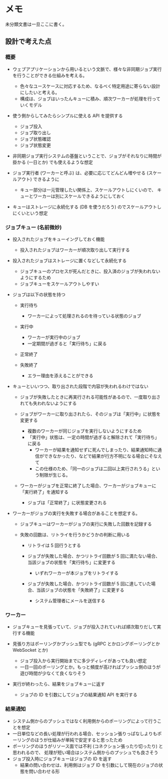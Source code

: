 # メモ

未分類文書は一旦ここに書く。

## 設計で考えた点

### 概要

- ウェブアプリケーションから用いるという文脈で、様々な非同期ジョブ実行を行うことができる仕組みを考える。

  - 色々なユースケースに対応するため、なるべく特定用途に寄らない設計にしたいと考える。
  - 構成は、ジョブはいったんキューに積み、順次ワーカーが処理を行っていくモデル

- 使う側からしてみたらシンプルに使える API を提供する

  - ジョブ投入
  - ジョブ取り出し
  - ジョブ状態確認
  - ジョブ状態変更

- 非同期ジョブ実行システムの基盤ということで、ジョブがそれなりに時間が掛かる (一日とか) でも使えるような想定

- ジョブ実行者 (ワーカーと呼ぶ) は、必要に応じてどんどん増やせる (スケールアウト) できるように

  - キュー部分は一元管理したい関係上、スケールアウトしにくいので、
    キューとワーカーは別にスケールできるようにしておく

- キューはストレージに永続化する (DB を使うだろう) のでスケールアウトしにくいという想定

### ジョブキュー (名前微妙)

- 投入されたジョブをキューイングしておく機能

  - 投入されたジョブはワーカーが順次取り出して実行する

- 投入されたジョブはストレージに置くなどして永続化する

  - ジョブキューのプロセスが死んだときに、投入済のジョブが失われないようにするため
  - ジョブキューをスケールアウトしやすい

- ジョブは以下の状態を持つ

  - 実行待ち

    - ワーカーによって処理されるのを待っている状態のジョブ

  - 実行中

    - ワーカーが実行中のジョブ
    - 一定期間が過ぎると「実行待ち」に戻る

  - 正常終了
  - 失敗終了
    - エラー理由を添えることができる

- キューといいつつ、取り出された段階で内容が失われるわけではない

  - ジョブが失敗したときに再実行される可能性があるので、一度取り出されても失われないようにする
  - ジョブがワーカーに取り出されたら、そのジョブは「実行中」に状態を変更する

    - 複数のワーカーが同じジョブを実行しないようにするため
    - 「実行中」状態は、一定の時間が過ぎると解除されて「実行待ち」に戻る
      - ワーカーが結果を通知せずに死んでしまったり、結果通知時に通信ができなかったり、などで結果が行方不明になる場合にそなえて
      - この仕様のため、「同一のジョブは二回以上実行されうる」という制限が生じる。

  - ワーカーがジョブを正常に終了した場合、ワーカーがジョブキューに「実行終了」を通知する

    - ジョブは「正常終了」に状態変更される

- ワーカーがジョブの実行を失敗する場合があることを想定する。

  - ジョブキューはワーカーがジョブの実行に失敗した回数を記録する
  - 失敗の回数は、リトライを行うかどうかの判断に用いる

    - リトライは 5 回行うとする
    - ジョブが失敗した場合、かつリトライ回数が 5 回に満たない場合、当該ジョブの状態を「実行待ち」に変更する

      - いずれワーカーが本ジョブをリトライする

    - ジョブが失敗した場合、かつリトライ回数が 5 回に達していた場合、当該ジョブの状態を「失敗終了」に変更する

      - システム管理者にメールを送信する

### ワーカー

- ジョブキューを見張っていて、ジョブが投入されていれば順次取りだして実行する機能
- 見張り方はポーリングかプッシュ型でも (gRPC とかロングポーリングとか WebSocket とか)

  - ジョブ投入から実行開始までに多少ディレイがあっても良い想定
  - 一日一回のポーリングとか。もっと頻度が高ければプッシュ側のほうが遊び時間が少なくて良くなりそう

- 実行が終わったら、結果をジョブキューに返す

  - ジョブの ID を引数にしてジョブの結果通知 API を実行する

### 結果通知

- システム側からのプッシュではなく利用側からのポーリングによって行うことを想定
- 一日単位などの長い処理が行われる場合、セッション張りっぱなしよりもポーリングのほうが仕組みが単純で安定すると思ったため
- ポーリングのほうがリソース面では不利 (コネクション張ったり切ったり) と思われるので、
  処理が短い場合はシステム側からのプッシュでも良さそう
- ジョブ投入時にジョブキューはジョブの ID を返す
  - 結果の問い合わせは、利用側はジョブ ID を引数にして現在のジョブの状態を問い合わせる形
